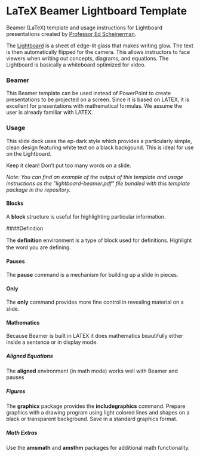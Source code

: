 # LaTeX Beamer Lightboard Template

Beamer (LaTeX) template and usage instructions for Lightboard presentations created by [Professor Ed Scheinerman](https://en.wikipedia.org/wiki/Ed_Scheinerman). 

The [Lightboard](http://lightboard.info/) is a sheet of edge-lit glass that makes writing glow. The text is then automatically flipped for the camera. This allows instructors to face viewers when writing out concepts, diagrams, and equations. The Lightboard is basically a whiteboard optimized for video.

### Beamer

This Beamer template can be used instead of PowerPoint to create presentations to be projected on a screen. Since it is based on LATEX, it is excellent for presentations with mathematical formulas. We assume the user is already familiar with LATEX.

### Usage

This slide deck uses the ep-dark style which provides a particularly simple, clean design featuring white text on a black backgound. This is ideal for use on the Lightboard.

Keep it clean! Don’t put too many words on a slide.

*Note: You can find an example of the output of this template and usage instructions as the "lightboard-beamer.pdf" file bundled with this template package in the repository.*

#### Blocks

A **block** structure is useful for highlighting particular information.

####Definition

The **deﬁnition** environment is a type of block used for deﬁnitions. Highlight the word you are deﬁning.

#### Pauses

The **pause** command is a mechanism for building up a slide in pieces.

#### Only

The **only** command provides more ﬁne control in revealing material on a slide.

#### Mathematics

Because Beamer is built in LATEX it does mathematics beautifully either inside a sentence or in display mode.

##### Aligned Equations

The **aligned** environment (in math mode) works well with Beamer and pauses

##### Figures

The **graphicx** package provides the **includegraphics** command. Prepare graphics with a drawing program using light colored lines and shapes on a black or transparent background. Save in a standard graphics format.

##### Math Extras

Use the **amsmath** and **amsthm** packages for additional math functionality.

